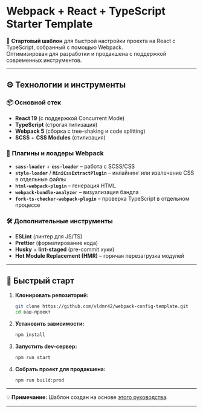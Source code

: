 # Webpack + React + TypeScript Starter Template

🚀 **Стартовый шаблон** для быстрой настройки проекта на React с TypeScript, собранный с помощью Webpack.  
Оптимизирован для разработки и продакшена с поддержкой современных инструментов.

---

## ⚙️ **Технологии и инструменты**

### 📦 **Основной стек**

-   **React 19** (с поддержкой Concurrent Mode)
-   **TypeScript** (строгая типизация)
-   **Webpack 5** (сборка с tree-shaking и code splitting)
-   **SCSS** + **CSS Modules** (стилизация)

### 🔌 **Плагины и лоадеры Webpack**

-   **`sass-loader`** + **`css-loader`** – работа с SCSS/CSS
-   **`style-loader`** / **`MiniCssExtractPlugin`** – инлайнинг или извлечение CSS в отдельные файлы
-   **`html-webpack-plugin`** – генерация HTML
-   **`webpack-bundle-analyzer`** – визуализация бандла
-   **`fork-ts-checker-webpack-plugin`** – проверка TypeScript в отдельном процессе

### 🛠 **Дополнительные инструменты**

-   **ESLint** (линтер для JS/TS)
-   **Prettier** (форматирование кода)
-   **Husky** + **lint-staged** (pre-commit хуки)
-   **Hot Module Replacement (HMR)** – горячая перезагрузка модулей

---

## 🚀 **Быстрый старт**

1. **Клонировать репозиторий:**

    ```bash
    git clone https://github.com/vldmr42/webpack-config-template.git
    cd ваш-проект
    ```

2. **Установить зависимости:**

    ```bash
    npm install
    ```

3. **Запустить dev-сервер:**

    ```bash
    npm run start
    ```

4. **Собрать проект для продакшена:**
    ```bash
    npm run build:prod
    ```

---

💡 **Примечание:** Шаблон создан на основе [этого руководства](https://www.youtube.com/watch?v=acAH2_YT6bs).

---

